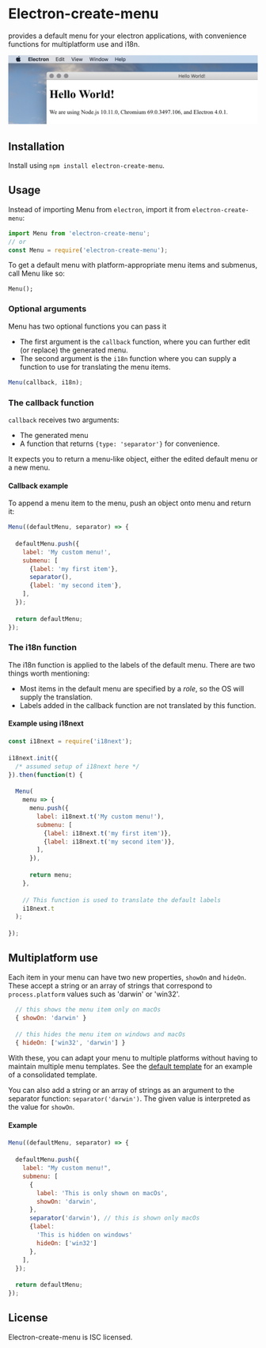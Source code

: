 # Electron-create-menu

provides a default menu for your electron applications, with convenience functions for multiplatform use and i18n.

<img src="example.png">

## Installation

Install using `npm install electron-create-menu`.

## Usage

Instead of importing Menu from `electron`, import it from `electron-create-menu`:

``` js
import Menu from 'electron-create-menu';
// or
const Menu = require('electron-create-menu');
```

To get a default menu with platform-appropriate menu items and submenus, call Menu like so:
```
Menu();
```

### Optional arguments
Menu has two optional functions you can pass it

* The first argument is the `callback` function, where you can further edit (or replace) the generated menu.
* The second argument is the `i18n` function where you can supply a function to use for translating the menu items.

```js
Menu(callback, i18n);
```

### The callback function
`callback` receives two arguments:
* The generated menu
* A function that returns `{type: 'separator'}` for convenience.

It expects you to return a menu-like object, either the edited default menu or a new menu.

#### Callback example
To append a menu item to the menu, push an object onto menu and return it:
```js
Menu((defaultMenu, separator) => {

  defaultMenu.push({
    label: 'My custom menu!',
    submenu: [
      {label: 'my first item'},
      separator(),
      {label: 'my second item'},
    ],
  });

  return defaultMenu;
});
```

### The i18n function
The i18n function is applied to the labels of the default menu. There are two things worth mentioning:

* Most items in the default menu are specified by a _role_, so the OS will supply the translation.
* Labels added in the callback function are not translated by this function.

#### Example using i18next
```js
const i18next = require('i18next');

i18next.init({
  /* assumed setup of i18next here */
}).then(function(t) {

  Menu(
    menu => {
      menu.push({
        label: i18next.t('My custom menu!'),
        submenu: [
          {label: i18next.t('my first item')},
          {label: i18next.t('my second item')},
        ],
      }),

      return menu;
    },

    // This function is used to translate the default labels
    i18next.t
  );

});
```

## Multiplatform use
Each item in your menu can have two new properties, `showOn` and `hideOn`. These accept a string or an array of strings that correspond to `process.platform` values such as 'darwin' or 'win32'.

```js
  // this shows the menu item only on macOs
  { showOn: 'darwin' }

  // this hides the menu item on windows and macOs
  { hideOn: ['win32', 'darwin'] }
```

With these, you can adapt your menu to multiple platforms without having to maintain multiple menu templates. See the [default template](https://github.com/Kilian/electron-create-menu/blob/master/index.js#L7) for an example of a consolidated template.

You can also add a string or an array of strings as an argument to the separator function: `separator('darwin')`. The given value is interpreted as the value for `showOn`.

#### Example
```js
Menu((defaultMenu, separator) => {

  defaultMenu.push({
    label: "My custom menu!",
    submenu: [
      {
        label: 'This is only shown on macOs',
        showOn: 'darwin',
      },
      separator('darwin'), // this is shown only macOs
      {label:
        'This is hidden on windows'
        hideOn: ['win32']
      },
    ],
  });

  return defaultMenu;
});
```
## License
Electron-create-menu is ISC licensed.
